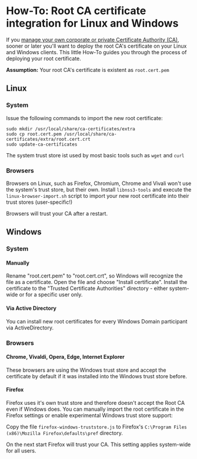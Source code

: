 # How-To: Root CA certificate integration for Linux and Windows

If you [manage your own corporate or private Certificate Authority (CA)](https://github.com/aditosoftware/nodepki-docker), sooner or later you'll want to deploy the root CA's certificate on your Linux and Windows clients. This little How-To guides you through the process of deploying your root certificate.

**Assumption:** Your root CA's certificate is existent as ```root.cert.pem```


## Linux

### System

Issue the following commands to import the new root certificate:

    sudo mkdir /usr/local/share/ca-certificates/extra
    sudo cp root.cert.pem /usr/local/share/ca-certificates/extra/root.cert.crt
    sudo update-ca-certificates

The system trust store ist used by most basic tools such as ```wget``` and ```curl```


### Browsers

Browsers on Linux, such as Firefox, Chromium, Chrome and Vivali won't use the system's trust store, but their own. Install ```libnss3-tools``` and execute the ```linux-browser-import.sh``` script to import your new root certificate into their trust stores (user-specific!)

Browsers will trust your CA after a restart.




## Windows

### System

#### Manually

Rename "root.cert.pem" to "root.cert.crt", so Windows will recognize the file as a certificate. Open the file and choose "Install certificate". Install the certificate to the "Trusted Certificate Authorities" directory - either system-wide or for a specific user only.


#### Via Active Directory

You can install new root certificates for every Windows Domain participant via ActiveDirectory.


### Browsers

#### Chrome, Vivaldi, Opera, Edge, Internet Explorer

These browsers are using the Windows trust store and accept the certificate by default if it was installed into the Windows trust store before.


#### Firefox

Firefox uses it's own trust store and therefore doesn't accept the Root CA even if Windows does. You can manually import the root certificate in the Firefox settings or enable experimental Windows trust store support:

Copy the file ```firefox-windows-truststore.js``` to Firefox's ```C:\Program Files (x86)\Mozilla Firefox\defaults\pref``` directory.

On the next start Firefox will trust your CA. This setting applies system-wide for all users.

